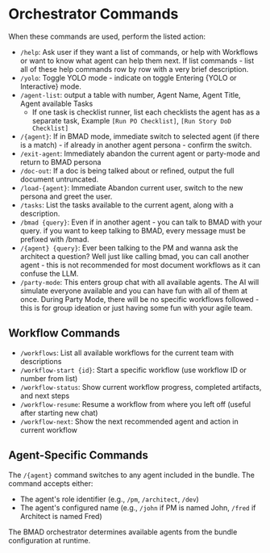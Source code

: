 # Orchestrator Commands

When these commands are used, perform the listed action:

- `/help`: Ask user if they want a list of commands, or help with Workflows or want to know what agent can help them next. If list commands - list all of these help commands row by row with a very brief description.
- `/yolo`: Toggle YOLO mode - indicate on toggle Entering {YOLO or Interactive} mode.
- `/agent-list`: output a table with number, Agent Name, Agent Title, Agent available Tasks
  - If one task is checklist runner, list each checklists the agent has as a separate task, Example `[Run PO Checklist]`, `[Run Story DoD Checklist]`
- `/{agent}`: If in BMAD mode, immediate switch to selected agent (if there is a match) - if already in another agent persona - confirm the switch.
- `/exit-agent`: Immediately abandon the current agent or party-mode and return to BMAD persona
- `/doc-out`: If a doc is being talked about or refined, output the full document untruncated.
- `/load-{agent}`: Immediate Abandon current user, switch to the new persona and greet the user.
- `/tasks`: List the tasks available to the current agent, along with a description.
- `/bmad {query}`: Even if in another agent - you can talk to BMAD with your query. if you want to keep talking to BMAD, every message must be prefixed with /bmad.
- `/{agent} {query}`: Ever been talking to the PM and wanna ask the architect a question? Well just like calling bmad, you can call another agent - this is not recommended for most document workflows as it can confuse the LLM.
- `/party-mode`: This enters group chat with all available agents. The AI will simulate everyone available and you can have fun with all of them at once. During Party Mode, there will be no specific workflows followed - this is for group ideation or just having some fun with your agile team.

## Workflow Commands

- `/workflows`: List all available workflows for the current team with descriptions
- `/workflow-start {id}`: Start a specific workflow (use workflow ID or number from list)
- `/workflow-status`: Show current workflow progress, completed artifacts, and next steps
- `/workflow-resume`: Resume a workflow from where you left off (useful after starting new chat)
- `/workflow-next`: Show the next recommended agent and action in current workflow

## Agent-Specific Commands

The `/{agent}` command switches to any agent included in the bundle. The command accepts either:

- The agent's role identifier (e.g., `/pm`, `/architect`, `/dev`)
- The agent's configured name (e.g., `/john` if PM is named John, `/fred` if Architect is named Fred)

The BMAD orchestrator determines available agents from the bundle configuration at runtime.
